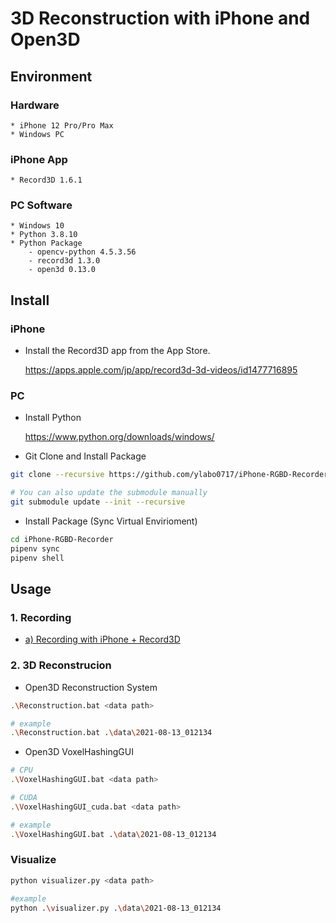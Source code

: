 # 3D Reconstruction with iPhone and Open3D

## Environment

### Hardware

    * iPhone 12 Pro/Pro Max
    * Windows PC

### iPhone App

    * Record3D 1.6.1

### PC Software

    * Windows 10
    * Python 3.8.10
    * Python Package
        - opencv-python 4.5.3.56
        - record3d 1.3.0
        - open3d 0.13.0

## Install

### iPhone

* Install the Record3D app from the App Store.

    https://apps.apple.com/jp/app/record3d-3d-videos/id1477716895

### PC

* Install Python

    https://www.python.org/downloads/windows/

* Git Clone and Install Package

```bash
git clone --recursive https://github.com/ylabo0717/iPhone-RGBD-Recorder.git

# You can also update the submodule manually
git submodule update --init --recursive
```

* Install Package (Sync Virtual Envirioment)

```bash
cd iPhone-RGBD-Recorder
pipenv sync
pipenv shell
```

## Usage

### 1. Recording

* [a) Recording with iPhone + Record3D](./doc/recording_with_record3d.md)


### 2. 3D Reconstrucion

* Open3D Reconstruction System

```bash
.\Reconstruction.bat <data path>

# example
.\Reconstruction.bat .\data\2021-08-13_012134
```

* Open3D VoxelHashingGUI

```bash
# CPU
.\VoxelHashingGUI.bat <data path>

# CUDA
.\VoxelHashingGUI_cuda.bat <data path>

# example
.\VoxelHashingGUI.bat .\data\2021-08-13_012134
```

### Visualize

```bash
python visualizer.py <data path>

#example
python .\visualizer.py .\data\2021-08-13_012134
```



